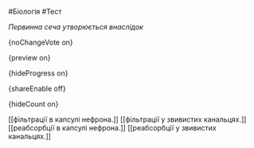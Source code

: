 #Біологія #Тест

*Первинна сеча утворюється внаслідок*

{noChangeVote on}

{preview on}

{hideProgress on}

{shareEnable off}

{hideCount on}

[[фільтрації в капсулі нефрона.]]
[[фільтрації у звивистих канальцях.]]
[[реабсорбції в капсулі нефрона.]]
[[реабсорбції у звивистих канальцях.]]
